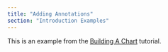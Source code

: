 ```yaml
---
title: "Adding Annotations"
section: "Introduction Examples"
---
```


This is an example from the [Building A Chart](/introduction/building-a-chart) tutorial.